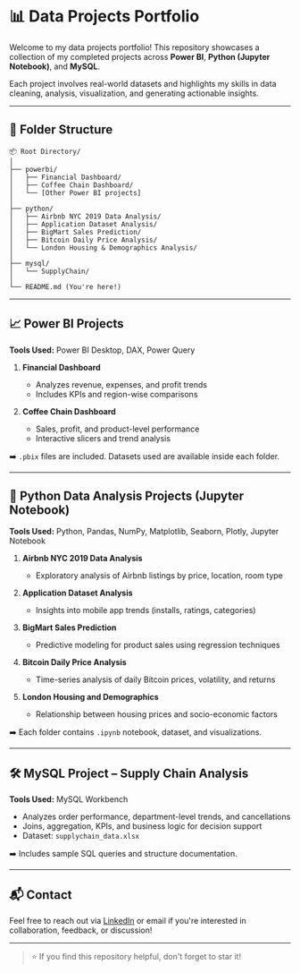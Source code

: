 # 📊 Data Projects Portfolio

Welcome to my data projects portfolio! This repository showcases a collection of my completed projects across **Power BI**, **Python (Jupyter Notebook)**, and **MySQL**.

Each project involves real-world datasets and highlights my skills in data cleaning, analysis, visualization, and generating actionable insights.

---

## 📁 Folder Structure

```
📦 Root Directory/
│
├── powerbi/
│   ├── Financial Dashboard/
│   ├── Coffee Chain Dashboard/
│   └── [Other Power BI projects]
│
├── python/
│   ├── Airbnb NYC 2019 Data Analysis/
│   ├── Application Dataset Analysis/
│   ├── BigMart Sales Prediction/
│   ├── Bitcoin Daily Price Analysis/
│   └── London Housing & Demographics Analysis/
│
├── mysql/
│   └── SupplyChain/
│
└── README.md (You're here!)
```

---

## 📈 Power BI Projects

**Tools Used:** Power BI Desktop, DAX, Power Query

1. **Financial Dashboard**
   - Analyzes revenue, expenses, and profit trends
   - Includes KPIs and region-wise comparisons

2. **Coffee Chain Dashboard**
   - Sales, profit, and product-level performance
   - Interactive slicers and trend analysis

➡️ `.pbix` files are included. Datasets used are available inside each folder.

---

## 🐍 Python Data Analysis Projects (Jupyter Notebook)

**Tools Used:** Python, Pandas, NumPy, Matplotlib, Seaborn, Plotly, Jupyter Notebook

1. **Airbnb NYC 2019 Data Analysis**
   - Exploratory analysis of Airbnb listings by price, location, room type

2. **Application Dataset Analysis**
   - Insights into mobile app trends (installs, ratings, categories)

3. **BigMart Sales Prediction**
   - Predictive modeling for product sales using regression techniques

4. **Bitcoin Daily Price Analysis**
   - Time-series analysis of daily Bitcoin prices, volatility, and returns

5. **London Housing and Demographics**
   - Relationship between housing prices and socio-economic factors

➡️ Each folder contains `.ipynb` notebook, dataset, and visualizations.

---

## 🛠️ MySQL Project – Supply Chain Analysis

**Tools Used:** MySQL Workbench

- Analyzes order performance, department-level trends, and cancellations
- Joins, aggregation, KPIs, and business logic for decision support
- Dataset: `supplychain_data.xlsx`

➡️ Includes sample SQL queries and structure documentation.

---

## 📬 Contact

Feel free to reach out via [LinkedIn](https://www.linkedin.com/in/dhanya-murthy-aba763214) or email if you're interested in collaboration, feedback, or discussion!

---

> ⭐ If you find this repository helpful, don't forget to star it!
